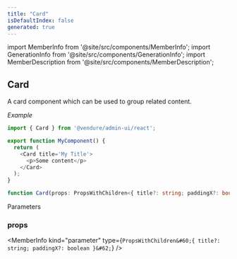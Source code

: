 ```yaml
---
title: "Card"
isDefaultIndex: false
generated: true
---
```

<!-- This file was generated from the Vendure source. Do not modify. Instead, re-run the "docs:build" script -->
import MemberInfo from '@site/src/components/MemberInfo';
import GenerationInfo from '@site/src/components/GenerationInfo';
import MemberDescription from '@site/src/components/MemberDescription';


## Card

<GenerationInfo sourceFile="packages/admin-ui/src/lib/react/src/react-components/Card.tsx" sourceLine="22" packageName="@vendure/admin-ui" />

A card component which can be used to group related content.

*Example*

```ts
import { Card } from '@vendure/admin-ui/react';

export function MyComponent() {
  return (
    <Card title='My Title'>
      <p>Some content</p>
    </Card>
  );
}
```

```ts title="Signature"
function Card(props: PropsWithChildren<{ title?: string; paddingX?: boolean }>): void
```
Parameters

### props

<MemberInfo kind="parameter" type={`PropsWithChildren&#60;{ title?: string; paddingX?: boolean }&#62;`} />

